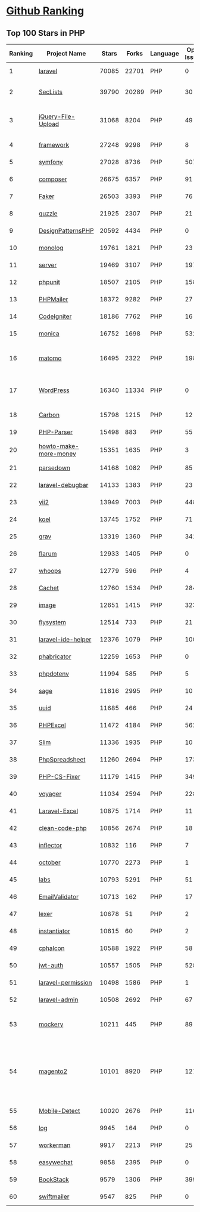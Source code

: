 [Github Ranking](../README.md)
==========

## Top 100 Stars in PHP

| Ranking | Project Name | Stars | Forks | Language | Open Issues | Description | Last Commit |
| ------- | ------------ | ----- | ----- | -------- | ----------- | ----------- | ----------- |
| 1 | [laravel](https://github.com/laravel/laravel) | 70085 | 22701 | PHP | 0 | Laravel is a web application framework with expressive, elegant syntax. We’ve already laid the foundation for your next big idea — freeing you to create without sweating the small things. | 2022-06-26T10:15:50Z |
| 2 | [SecLists](https://github.com/danielmiessler/SecLists) | 39790 | 20289 | PHP | 30 | SecLists is the security tester's companion. It's a collection of multiple types of lists used during security assessments, collected in one place. List types include usernames, passwords, URLs, sensitive data patterns, fuzzing payloads, web shells, and many more. | 2022-06-27T02:44:22Z |
| 3 | [jQuery-File-Upload](https://github.com/blueimp/jQuery-File-Upload) | 31068 | 8204 | PHP | 49 | File Upload widget with multiple file selection, drag&drop support, progress bar, validation and preview images, audio and video for jQuery. Supports cross-domain, chunked and resumable file uploads. Works with any server-side platform (Google App Engine, PHP, Python, Ruby on Rails, Java, etc.) that supports standard HTML form file uploads. | 2021-09-30T11:44:03Z |
| 4 | [framework](https://github.com/laravel/framework) | 27248 | 9298 | PHP | 8 | The Laravel Framework. | 2022-06-27T00:12:55Z |
| 5 | [symfony](https://github.com/symfony/symfony) | 27028 | 8736 | PHP | 507 | The Symfony PHP framework | 2022-06-27T02:16:03Z |
| 6 | [composer](https://github.com/composer/composer) | 26675 | 6357 | PHP | 91 | Dependency Manager for PHP | 2022-06-27T01:30:17Z |
| 7 | [Faker](https://github.com/fzaninotto/Faker) | 26503 | 3393 | PHP | 76 | Faker is a PHP library that generates fake data for you | 2021-12-10T09:58:56Z |
| 8 | [guzzle](https://github.com/guzzle/guzzle) | 21925 | 2307 | PHP | 21 | Guzzle, an extensible PHP HTTP client | 2022-06-26T19:32:34Z |
| 9 | [DesignPatternsPHP](https://github.com/DesignPatternsPHP/DesignPatternsPHP) | 20592 | 4434 | PHP | 0 | sample code for several design patterns in PHP 8 | 2022-06-23T11:22:47Z |
| 10 | [monolog](https://github.com/Seldaek/monolog) | 19761 | 1821 | PHP | 23 | Sends your logs to files, sockets, inboxes, databases and various web services | 2022-06-26T09:41:01Z |
| 11 | [server](https://github.com/nextcloud/server) | 19469 | 3107 | PHP | 1975 | ☁️ Nextcloud server, a safe home for all your data | 2022-06-27T02:27:43Z |
| 12 | [phpunit](https://github.com/sebastianbergmann/phpunit) | 18507 | 2105 | PHP | 158 | The PHP Unit Testing framework. | 2022-06-25T06:42:08Z |
| 13 | [PHPMailer](https://github.com/PHPMailer/PHPMailer) | 18372 | 9282 | PHP | 27 | The classic email sending library for PHP | 2022-06-21T09:12:08Z |
| 14 | [CodeIgniter](https://github.com/bcit-ci/CodeIgniter) | 18186 | 7762 | PHP | 16 | Open Source PHP Framework (originally from EllisLab) | 2022-06-26T13:15:00Z |
| 15 | [monica](https://github.com/monicahq/monica) | 16752 | 1698 | PHP | 532 | Personal CRM. Remember everything about your friends, family and business relationships. | 2022-06-26T20:13:07Z |
| 16 | [matomo](https://github.com/matomo-org/matomo) | 16495 | 2322 | PHP | 1987 | Liberating Web Analytics. Star us on Github? +1. Matomo is the leading open alternative to Google Analytics that gives you full control over your data. Matomo lets you easily collect data from websites & apps and visualise this data and extract insights. Privacy is built-in. We love Pull Requests!  | 2022-06-27T02:47:28Z |
| 17 | [WordPress](https://github.com/WordPress/WordPress) | 16340 | 11334 | PHP | 0 | WordPress, Git-ified. This repository is just a mirror of the WordPress subversion repository. Please do not send pull requests. Submit pull requests to https://github.com/WordPress/wordpress-develop and patches to https://core.trac.wordpress.org/ instead. | 2022-06-26T12:38:07Z |
| 18 | [Carbon](https://github.com/briannesbitt/Carbon) | 15798 | 1215 | PHP | 12 | A simple PHP API extension for DateTime. | 2022-06-26T20:39:37Z |
| 19 | [PHP-Parser](https://github.com/nikic/PHP-Parser) | 15498 | 883 | PHP | 55 | A PHP parser written in PHP | 2022-06-19T19:06:03Z |
| 20 | [howto-make-more-money](https://github.com/easychen/howto-make-more-money) | 15351 | 1635 | PHP | 3 | 程序员如何优雅的挣零花钱，2.0版，升级为小书了。Most of this not work outside China , so no English translate | 2022-06-18T17:00:20Z |
| 21 | [parsedown](https://github.com/erusev/parsedown) | 14168 | 1082 | PHP | 85 | Better Markdown Parser in PHP | 2022-06-15T20:08:22Z |
| 22 | [laravel-debugbar](https://github.com/barryvdh/laravel-debugbar) | 14133 | 1383 | PHP | 23 | Laravel Debugbar (Integrates PHP Debug Bar) | 2022-06-21T13:09:08Z |
| 23 | [yii2](https://github.com/yiisoft/yii2) | 13949 | 7003 | PHP | 448 | Yii 2: The Fast, Secure and Professional PHP Framework | 2022-06-26T22:11:20Z |
| 24 | [koel](https://github.com/koel/koel) | 13745 | 1752 | PHP | 71 | 🐦 A personal music streaming server that works. | 2022-06-26T11:43:30Z |
| 25 | [grav](https://github.com/getgrav/grav) | 13319 | 1360 | PHP | 341 | Modern, Crazy Fast, Ridiculously Easy and Amazingly Powerful Flat-File CMS powered by PHP, Markdown, Twig, and Symfony | 2022-06-21T20:59:39Z |
| 26 | [flarum](https://github.com/flarum/flarum) | 12933 | 1405 | PHP | 0 | Simple forum software for building great communities. | 2022-06-17T12:49:58Z |
| 27 | [whoops](https://github.com/filp/whoops) | 12779 | 596 | PHP | 4 | PHP errors for cool kids  | 2022-05-07T03:37:55Z |
| 28 | [Cachet](https://github.com/CachetHQ/Cachet) | 12760 | 1534 | PHP | 284 | 📛 An open source status page system for everyone. | 2022-05-25T18:11:23Z |
| 29 | [image](https://github.com/Intervention/image) | 12651 | 1415 | PHP | 323 | PHP Image Manipulation | 2022-06-14T14:03:06Z |
| 30 | [flysystem](https://github.com/thephpleague/flysystem) | 12514 | 733 | PHP | 21 | Abstraction for local and remote filesystems | 2022-06-24T09:58:09Z |
| 31 | [laravel-ide-helper](https://github.com/barryvdh/laravel-ide-helper) | 12376 | 1079 | PHP | 100 | Laravel IDE Helper | 2022-06-24T18:03:05Z |
| 32 | [phabricator](https://github.com/phacility/phabricator) | 12259 | 1653 | PHP | 0 | Effective June 1, 2021: Phabricator is no longer actively maintained. | 2022-06-14T17:12:36Z |
| 33 | [phpdotenv](https://github.com/vlucas/phpdotenv) | 11994 | 585 | PHP | 5 | Loads environment variables from `.env` to `getenv()`, `$_ENV` and `$_SERVER` automagically. | 2021-12-17T00:42:26Z |
| 34 | [sage](https://github.com/roots/sage) | 11816 | 2995 | PHP | 10 | WordPress starter theme with Laravel Blade components and templates, Tailwind CSS, and a modern development workflow | 2022-06-25T07:49:27Z |
| 35 | [uuid](https://github.com/ramsey/uuid) | 11685 | 466 | PHP | 24 | A PHP library for generating universally unique identifiers (UUIDs). | 2022-06-22T18:39:58Z |
| 36 | [PHPExcel](https://github.com/PHPOffice/PHPExcel) | 11472 | 4184 | PHP | 562 | ARCHIVED | 2019-01-02T01:38:48Z |
| 37 | [Slim](https://github.com/slimphp/Slim) | 11336 | 1935 | PHP | 10 | Slim is a PHP micro framework that helps you quickly write simple yet powerful web applications and APIs. | 2022-06-01T15:09:07Z |
| 38 | [PhpSpreadsheet](https://github.com/PHPOffice/PhpSpreadsheet) | 11260 | 2694 | PHP | 173 | A pure PHP library for reading and writing spreadsheet files | 2022-06-26T06:32:29Z |
| 39 | [PHP-CS-Fixer](https://github.com/FriendsOfPHP/PHP-CS-Fixer) | 11179 | 1415 | PHP | 349 | A tool to automatically fix PHP Coding Standards issues | 2022-06-25T12:54:49Z |
| 40 | [voyager](https://github.com/the-control-group/voyager) | 11034 | 2594 | PHP | 228 | Voyager - The Missing Laravel Admin | 2022-06-26T17:35:00Z |
| 41 | [Laravel-Excel](https://github.com/SpartnerNL/Laravel-Excel) | 10875 | 1714 | PHP | 11 | 🚀 Supercharged Excel exports and imports in Laravel | 2022-06-15T14:59:36Z |
| 42 | [clean-code-php](https://github.com/jupeter/clean-code-php) | 10856 | 2674 | PHP | 18 | :bathtub: Clean Code concepts adapted for PHP | 2022-06-19T20:38:32Z |
| 43 | [inflector](https://github.com/doctrine/inflector) | 10832 | 116 | PHP | 7 | Doctrine Inflector is a small library that can perform string manipulations with regard to uppercase/lowercase and singular/plural forms of words. | 2022-06-26T19:38:45Z |
| 44 | [october](https://github.com/octobercms/october) | 10770 | 2273 | PHP | 1 | Self-hosted CMS platform based on the Laravel PHP Framework. | 2022-06-25T03:37:52Z |
| 45 | [labs](https://github.com/docker/labs) | 10793 | 5291 | PHP | 51 | This is a collection of tutorials for learning how to use Docker with various tools. Contributions welcome. | 2022-06-22T16:27:04Z |
| 46 | [EmailValidator](https://github.com/egulias/EmailValidator) | 10713 | 162 | PHP | 17 | PHP Email address validator | 2022-06-24T18:51:12Z |
| 47 | [lexer](https://github.com/doctrine/lexer) | 10678 | 51 | PHP | 2 | Base library for a lexer that can be used in Top-Down, Recursive Descent Parsers. | 2022-02-28T20:32:34Z |
| 48 | [instantiator](https://github.com/doctrine/instantiator) | 10615 | 60 | PHP | 2 | None | 2022-05-29T20:57:59Z |
| 49 | [cphalcon](https://github.com/phalcon/cphalcon) | 10588 | 1922 | PHP | 58 | High performance, full-stack PHP framework delivered as a C extension. | 2022-06-20T13:11:58Z |
| 50 | [jwt-auth](https://github.com/tymondesigns/jwt-auth) | 10557 | 1505 | PHP | 528 | 🔐 JSON Web Token Authentication for Laravel & Lumen | 2022-06-22T04:58:41Z |
| 51 | [laravel-permission](https://github.com/spatie/laravel-permission) | 10498 | 1586 | PHP | 1 | Associate users with roles and permissions | 2022-06-19T09:54:34Z |
| 52 | [laravel-admin](https://github.com/z-song/laravel-admin) | 10508 | 2692 | PHP | 67 | Build a full-featured administrative interface in ten minutes | 2022-06-25T09:54:52Z |
| 53 | [mockery](https://github.com/mockery/mockery) | 10211 | 445 | PHP | 89 | Mockery is a simple yet flexible PHP mock object framework for use in unit testing with PHPUnit, PHPSpec or any other testing framework. Its core goal is to offer a test double framework with a succinct API capable of clearly defining all possible object operations and interactions using a human readable Domain Specific Language (DSL). | 2022-06-08T20:40:06Z |
| 54 | [magento2](https://github.com/magento/magento2) | 10101 | 8920 | PHP | 1275 | All Submissions you make to Magento Inc. ("Magento") through GitHub are subject to the following terms and conditions: (1) You grant Magento a perpetual, worldwide, non-exclusive, no charge, royalty free, irrevocable license under your applicable copyrights and patents to reproduce, prepare derivative works of, display, publically perform, sublicense and distribute any feedback, ideas, code, or other information (“Submission") you submit through GitHub. (2) Your Submission is an original work of authorship and you are the owner or are legally entitled to grant the license stated above. (3) You agree to the Contributor License Agreement found here:  https://github.com/magento/magento2/blob/master/CONTRIBUTOR_LICENSE_AGREEMENT.html | 2022-06-26T01:25:13Z |
| 55 | [Mobile-Detect](https://github.com/serbanghita/Mobile-Detect) | 10020 | 2676 | PHP | 116 | Mobile_Detect is a lightweight PHP class for detecting mobile devices (including tablets). It uses the User-Agent string combined with specific HTTP headers to detect the mobile environment. | 2022-05-17T12:13:46Z |
| 56 | [log](https://github.com/php-fig/log) | 9945 | 164 | PHP | 0 | None | 2021-07-14T16:46:26Z |
| 57 | [workerman](https://github.com/walkor/workerman) | 9917 | 2213 | PHP | 25 | An asynchronous event driven PHP socket framework. Supports HTTP, Websocket, SSL and other custom protocols. PHP>=5.4. | 2022-06-24T14:44:44Z |
| 58 | [easywechat](https://github.com/w7corp/easywechat) | 9858 | 2395 | PHP | 0 | 📦 一个 PHP 微信 SDK | 2022-06-25T04:23:33Z |
| 59 | [BookStack](https://github.com/BookStackApp/BookStack) | 9579 | 1306 | PHP | 399 | A platform to create documentation/wiki content built with PHP & Laravel | 2022-06-26T14:37:26Z |
| 60 | [swiftmailer](https://github.com/swiftmailer/swiftmailer) | 9547 | 825 | PHP | 0 | Comprehensive mailing tools for PHP | 2021-10-25T07:19:17Z |

